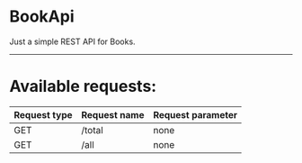 # BookApi

Just a simple REST API for Books.

----
# Available requests:

| Request type | Request name | Request parameter |
| ------------ | ------------ | ----------------- |
| GET          | /total       | none              |
| GET          | /all         | none              |
